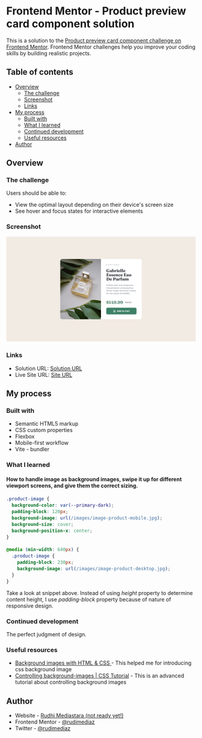 # Frontend Mentor - Product preview card component solution

This is a solution to the [Product preview card component challenge on Frontend Mentor](https://www.frontendmentor.io/challenges/product-preview-card-component-GO7UmttRfa). Frontend Mentor challenges help you improve your coding skills by building realistic projects.

## Table of contents

- [Overview](#overview)
  - [The challenge](#the-challenge)
  - [Screenshot](#screenshot)
  - [Links](#links)
- [My process](#my-process)
  - [Built with](#built-with)
  - [What I learned](#what-i-learned)
  - [Continued development](#continued-development)
  - [Useful resources](#useful-resources)
- [Author](#author)

## Overview

### The challenge

Users should be able to:

- View the optimal layout depending on their device's screen size
- See hover and focus states for interactive elements

### Screenshot

![](./screenshots/screenshot-desktop.png)

### Links

- Solution URL: [Solution URL](https://github.com/rudimediaz/fem-preview-card)
- Live Site URL: [Site URL](https://rudhifempreviewcard.netlify.app/)

## My process

### Built with

- Semantic HTML5 markup
- CSS custom properties
- Flexbox
- Mobile-first workflow
- Vite - bundler

### What I learned

#### How to handle image as background images, swipe it up for different viewport screens, and give them the correct sizing.

```css
.product-image {
  background-color: var(--primary-dark);
  padding-block: 120px;
  background-image: url(/images/image-product-mobile.jpg);
  background-size: cover;
  background-position-x: center;
}

@media (min-width: 640px) {
  .product-image {
    padding-block: 230px;
    background-image: url(/images/image-product-desktop.jpg);
  }
}
```

Take a look at snippet above. Instead of using _height_ property to determine content height, I use _padding-block_ property because of nature of responsive design.

### Continued development

The perfect judgment of design.

### Useful resources

- [Background images with HTML & CSS
  ](https://www.youtube.com/watch?v=zHZRFwWQt2w&t=840s) - This helped me for introducing css background image
- [Controlling background-images | CSS Tutorial](https://www.youtube.com/watch?v=3T_Jy1CqH9k&t=66s) - This is an advanced tutorial about controlling background images

## Author

- Website - [Rudhi Mediastara (not ready yet!)](#)
- Frontend Mentor - [@rudimediaz](https://www.frontendmentor.io/profile/rudimediaz)
- Twitter - [@rudimediaz](https://www.twitter.com/rudimediaz)
